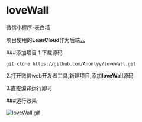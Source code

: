 # loveWall
微信小程序-表白墙

项目使用的**LeanCloud**作为后端云

###添加项目
1.下载源码

`git clone https://github.com/Anonlyy/loveWall.git`
            
        
2.打开微信web开发者工具,新建项目,添加**loveWall**源码

3.直接编译运行即可

###运行效果

[![loveWall.gif](https://i.loli.net/2017/09/11/59b5f51f69e2a.gif)](https://i.loli.net/2017/09/11/59b5f51f69e2a.gif)


